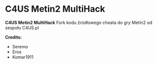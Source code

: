 # C4US Metin2 MultiHack
**C4US Metin2 MultiHack**
Fork kodu źródłowego cheata do gry Metin2 od zespołu C4US.pl

**Credits:**

 - Seremo
 - Eros
 - Komar1911
